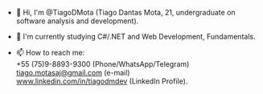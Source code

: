 - 👋 Hi, I'm @TiagoDMota (Tiago Dantas Mota, 21, undergraduate on software analysis and development).

- 🌱 I'm currently studying C#/.NET and Web Development, Fundamentals.

- 📫 How to reach me:\
+55 (75)9-8893-9300 (Phone/WhatsApp/Telegram)\
tiago.motasaj@gmail.com (e-mail)\
www.linkedin.com/in/tiagodmdev (LinkedIn Profile).
